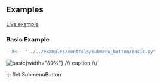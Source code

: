 ## Examples

[Live example](https://flet-controls-gallery.fly.dev/buttons/submenubutton)

### Basic Example

```python
--8<-- "../../examples/controls/submenu_button/basic.py"
```

![basic](../examples/controls/submenu_button/media/basic.gif){width="80%"}
/// caption
///

::: flet.SubmenuButton
